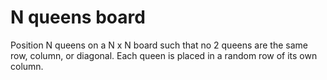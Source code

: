 # N queens board

Position N queens on a N x N board such that no 2 queens are the same row, column, or diagonal.
Each queen is placed in a random row of its own column.
